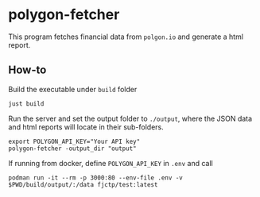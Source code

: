 # polygon-fetcher

This program fetches financial data from `polgon.io` and generate a html report.

## How-to

Build the executable under `build` folder

```
just build
```

Run the server and set the output folder to `./output`, where the JSON data and html reports will locate in their sub-folders.

```
export POLYGON_API_KEY="Your API key"
polygon-fetcher -output_dir "output"
```

If running from docker, define `POLYGON_API_KEY` in `.env` and call 

```
podman run -it --rm -p 3000:80 --env-file .env -v $PWD/build/output/:/data fjctp/test:latest
```
